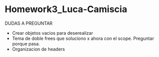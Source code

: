 # Homework3_Luca-Camiscia

DUDAS A PREGUNTAR
- Crear objetos vacios para deserealizar 
- Tema de doble frees que soluciono x ahora con el scope. Preguntar porque pasa. 
- Organizacion de headers